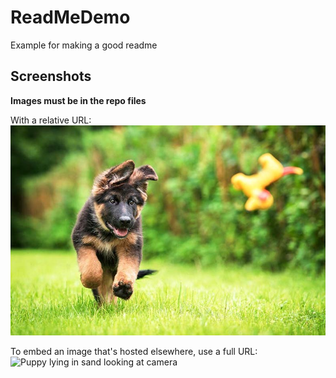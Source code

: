 # ReadMeDemo
Example for making a good readme

<h2>Screenshots</h2>

**Images must be in the repo files**


With a relative URL:
![Still of a Running German Shepard Puppy](https://github.com/CodeSDFF/ReadMeDemo/blob/master/German-Shepherd-Puppy-Fetch.jpg?raw=true "German shepard puppy playing with toy")

  
To embed an image that's hosted elsewhere, use a full URL:
![Puppy lying in sand looking at camera](https://static.boredpanda.com/blog/wp-content/uploads/2018/10/cutest-puppy-dog-pictures-coverimage.jpg "Cuteest puppy dog cover")
